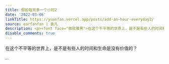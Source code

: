 ```yaml
---
title: 假如每天多一个小时2
date: '2022-03-06'
linkTitle: https://yuanfan.vercel.app/posts/add-an-hour-everyday2/
source: earfanfan | 袁凡
description: <p><font face="微软雅黑">在这个不平等的世界上，是不是有些人的时间和生命是没有价值的？</p> ...
disable_comments: true
---
```

<p><font face="微软雅黑">在这个不平等的世界上，是不是有些人的时间和生命是没有价值的？</p> ...